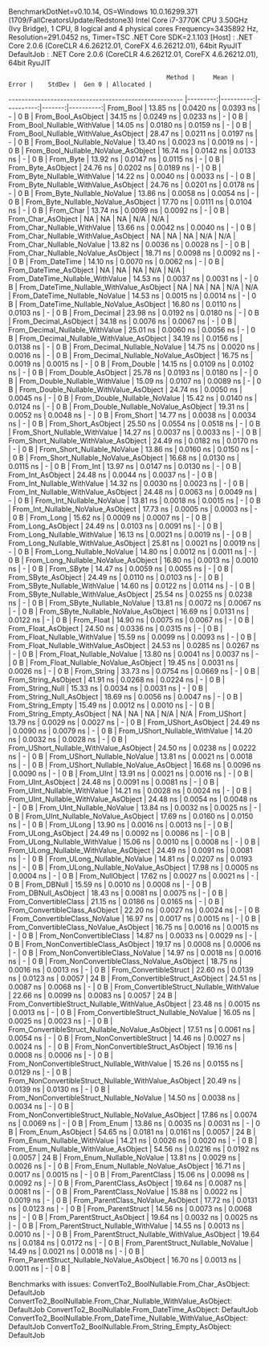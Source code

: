 
BenchmarkDotNet=v0.10.14, OS=Windows 10.0.16299.371 (1709/FallCreatorsUpdate/Redstone3)
Intel Core i7-3770K CPU 3.50GHz (Ivy Bridge), 1 CPU, 8 logical and 4 physical cores
Frequency=3435892 Hz, Resolution=291.0452 ns, Timer=TSC
.NET Core SDK=2.1.103
  [Host]     : .NET Core 2.0.6 (CoreCLR 4.6.26212.01, CoreFX 4.6.26212.01), 64bit RyuJIT
  DefaultJob : .NET Core 2.0.6 (CoreCLR 4.6.26212.01, CoreFX 4.6.26212.01), 64bit RyuJIT


                                                Method |     Mean |     Error |    StdDev |  Gen 0 | Allocated |
------------------------------------------------------ |---------:|----------:|----------:|-------:|----------:|
                                             From_Bool | 13.85 ns | 0.0420 ns | 0.0393 ns |      - |       0 B |
                                    From_Bool_AsObject | 34.15 ns | 0.0249 ns | 0.0233 ns |      - |       0 B |
                          From_Bool_Nullable_WithValue | 14.05 ns | 0.0180 ns | 0.0159 ns |      - |       0 B |
                 From_Bool_Nullable_WithValue_AsObject | 28.47 ns | 0.0211 ns | 0.0197 ns |      - |       0 B |
                            From_Bool_Nullable_NoValue | 13.40 ns | 0.0023 ns | 0.0019 ns |      - |       0 B |
                   From_Bool_Nullable_NoValue_AsObject | 16.74 ns | 0.0142 ns | 0.0133 ns |      - |       0 B |
                                             From_Byte | 13.92 ns | 0.0147 ns | 0.0115 ns |      - |       0 B |
                                    From_Byte_AsObject | 24.76 ns | 0.0202 ns | 0.0189 ns |      - |       0 B |
                          From_Byte_Nullable_WithValue | 14.22 ns | 0.0040 ns | 0.0033 ns |      - |       0 B |
                 From_Byte_Nullable_WithValue_AsObject | 24.76 ns | 0.0201 ns | 0.0178 ns |      - |       0 B |
                            From_Byte_Nullable_NoValue | 13.86 ns | 0.0058 ns | 0.0054 ns |      - |       0 B |
                   From_Byte_Nullable_NoValue_AsObject | 17.70 ns | 0.0111 ns | 0.0104 ns |      - |       0 B |
                                             From_Char | 13.74 ns | 0.0099 ns | 0.0092 ns |      - |       0 B |
                                    From_Char_AsObject |       NA |        NA |        NA |    N/A |       N/A |
                          From_Char_Nullable_WithValue | 13.66 ns | 0.0042 ns | 0.0040 ns |      - |       0 B |
                 From_Char_Nullable_WithValue_AsObject |       NA |        NA |        NA |    N/A |       N/A |
                            From_Char_Nullable_NoValue | 13.82 ns | 0.0036 ns | 0.0028 ns |      - |       0 B |
                   From_Char_Nullable_NoValue_AsObject | 18.71 ns | 0.0098 ns | 0.0092 ns |      - |       0 B |
                                         From_DateTime | 14.10 ns | 0.0070 ns | 0.0062 ns |      - |       0 B |
                                From_DateTime_AsObject |       NA |        NA |        NA |    N/A |       N/A |
                      From_DateTime_Nullable_WithValue | 14.53 ns | 0.0037 ns | 0.0031 ns |      - |       0 B |
             From_DateTime_Nullable_WithValue_AsObject |       NA |        NA |        NA |    N/A |       N/A |
                        From_DateTime_Nullable_NoValue | 14.53 ns | 0.0015 ns | 0.0014 ns |      - |       0 B |
               From_DateTime_Nullable_NoValue_AsObject | 16.80 ns | 0.0110 ns | 0.0103 ns |      - |       0 B |
                                          From_Decimal | 23.98 ns | 0.0192 ns | 0.0180 ns |      - |       0 B |
                                 From_Decimal_AsObject | 34.18 ns | 0.0076 ns | 0.0067 ns |      - |       0 B |
                       From_Decimal_Nullable_WithValue | 25.01 ns | 0.0060 ns | 0.0056 ns |      - |       0 B |
              From_Decimal_Nullable_WithValue_AsObject | 34.19 ns | 0.0156 ns | 0.0138 ns |      - |       0 B |
                         From_Decimal_Nullable_NoValue | 14.75 ns | 0.0020 ns | 0.0016 ns |      - |       0 B |
                From_Decimal_Nullable_NoValue_AsObject | 16.75 ns | 0.0019 ns | 0.0015 ns |      - |       0 B |
                                           From_Double | 14.15 ns | 0.0109 ns | 0.0102 ns |      - |       0 B |
                                  From_Double_AsObject | 25.78 ns | 0.0193 ns | 0.0180 ns |      - |       0 B |
                        From_Double_Nullable_WithValue | 15.09 ns | 0.0107 ns | 0.0089 ns |      - |       0 B |
               From_Double_Nullable_WithValue_AsObject | 24.74 ns | 0.0050 ns | 0.0045 ns |      - |       0 B |
                          From_Double_Nullable_NoValue | 15.42 ns | 0.0140 ns | 0.0124 ns |      - |       0 B |
                 From_Double_Nullable_NoValue_AsObject | 19.31 ns | 0.0052 ns | 0.0048 ns |      - |       0 B |
                                            From_Short | 14.77 ns | 0.0038 ns | 0.0034 ns |      - |       0 B |
                                   From_Short_AsObject | 25.50 ns | 0.0554 ns | 0.0518 ns |      - |       0 B |
                         From_Short_Nullable_WithValue | 14.27 ns | 0.0037 ns | 0.0033 ns |      - |       0 B |
                From_Short_Nullable_WithValue_AsObject | 24.49 ns | 0.0182 ns | 0.0170 ns |      - |       0 B |
                           From_Short_Nullable_NoValue | 13.86 ns | 0.0160 ns | 0.0150 ns |      - |       0 B |
                  From_Short_Nullable_NoValue_AsObject | 16.68 ns | 0.0130 ns | 0.0115 ns |      - |       0 B |
                                              From_Int | 13.97 ns | 0.0147 ns | 0.0130 ns |      - |       0 B |
                                     From_Int_AsObject | 24.48 ns | 0.0044 ns | 0.0037 ns |      - |       0 B |
                           From_Int_Nullable_WithValue | 14.32 ns | 0.0030 ns | 0.0023 ns |      - |       0 B |
                  From_Int_Nullable_WithValue_AsObject | 24.48 ns | 0.0063 ns | 0.0049 ns |      - |       0 B |
                             From_Int_Nullable_NoValue | 13.81 ns | 0.0018 ns | 0.0015 ns |      - |       0 B |
                    From_Int_Nullable_NoValue_AsObject | 17.73 ns | 0.0005 ns | 0.0003 ns |      - |       0 B |
                                             From_Long | 15.62 ns | 0.0009 ns | 0.0007 ns |      - |       0 B |
                                    From_Long_AsObject | 24.49 ns | 0.0103 ns | 0.0091 ns |      - |       0 B |
                          From_Long_Nullable_WithValue | 16.13 ns | 0.0021 ns | 0.0019 ns |      - |       0 B |
                 From_Long_Nullable_WithValue_AsObject | 25.81 ns | 0.0021 ns | 0.0019 ns |      - |       0 B |
                            From_Long_Nullable_NoValue | 14.80 ns | 0.0012 ns | 0.0011 ns |      - |       0 B |
                   From_Long_Nullable_NoValue_AsObject | 16.80 ns | 0.0013 ns | 0.0010 ns |      - |       0 B |
                                            From_SByte | 14.47 ns | 0.0059 ns | 0.0055 ns |      - |       0 B |
                                   From_SByte_AsObject | 24.49 ns | 0.0110 ns | 0.0103 ns |      - |       0 B |
                         From_SByte_Nullable_WithValue | 14.60 ns | 0.0122 ns | 0.0114 ns |      - |       0 B |
                From_SByte_Nullable_WithValue_AsObject | 25.54 ns | 0.0255 ns | 0.0238 ns |      - |       0 B |
                           From_SByte_Nullable_NoValue | 13.81 ns | 0.0072 ns | 0.0067 ns |      - |       0 B |
                  From_SByte_Nullable_NoValue_AsObject | 16.69 ns | 0.0131 ns | 0.0122 ns |      - |       0 B |
                                            From_Float | 14.90 ns | 0.0075 ns | 0.0067 ns |      - |       0 B |
                                   From_Float_AsObject | 24.50 ns | 0.0336 ns | 0.0315 ns |      - |       0 B |
                         From_Float_Nullable_WithValue | 15.59 ns | 0.0099 ns | 0.0093 ns |      - |       0 B |
                From_Float_Nullable_WithValue_AsObject | 24.53 ns | 0.0285 ns | 0.0267 ns |      - |       0 B |
                           From_Float_Nullable_NoValue | 13.80 ns | 0.0041 ns | 0.0037 ns |      - |       0 B |
                  From_Float_Nullable_NoValue_AsObject | 19.45 ns | 0.0031 ns | 0.0026 ns |      - |       0 B |
                                           From_String | 33.73 ns | 0.0754 ns | 0.0669 ns |      - |       0 B |
                                  From_String_AsObject | 41.91 ns | 0.0268 ns | 0.0224 ns |      - |       0 B |
                                      From_String_Null | 15.33 ns | 0.0034 ns | 0.0031 ns |      - |       0 B |
                             From_String_Null_AsObject | 18.69 ns | 0.0056 ns | 0.0047 ns |      - |       0 B |
                                     From_String_Empty | 15.49 ns | 0.0012 ns | 0.0010 ns |      - |       0 B |
                            From_String_Empty_AsObject |       NA |        NA |        NA |    N/A |       N/A |
                                           From_UShort | 13.79 ns | 0.0029 ns | 0.0027 ns |      - |       0 B |
                                  From_UShort_AsObject | 24.49 ns | 0.0090 ns | 0.0079 ns |      - |       0 B |
                        From_UShort_Nullable_WithValue | 14.20 ns | 0.0032 ns | 0.0028 ns |      - |       0 B |
               From_UShort_Nullable_WithValue_AsObject | 24.50 ns | 0.0238 ns | 0.0222 ns |      - |       0 B |
                          From_UShort_Nullable_NoValue | 13.81 ns | 0.0021 ns | 0.0018 ns |      - |       0 B |
                 From_UShort_Nullable_NoValue_AsObject | 16.68 ns | 0.0096 ns | 0.0090 ns |      - |       0 B |
                                             From_UInt | 13.91 ns | 0.0021 ns | 0.0016 ns |      - |       0 B |
                                    From_UInt_AsObject | 24.48 ns | 0.0091 ns | 0.0081 ns |      - |       0 B |
                          From_UInt_Nullable_WithValue | 14.21 ns | 0.0028 ns | 0.0024 ns |      - |       0 B |
                 From_UInt_Nullable_WithValue_AsObject | 24.48 ns | 0.0054 ns | 0.0048 ns |      - |       0 B |
                            From_UInt_Nullable_NoValue | 13.84 ns | 0.0032 ns | 0.0025 ns |      - |       0 B |
                   From_UInt_Nullable_NoValue_AsObject | 17.69 ns | 0.0160 ns | 0.0150 ns |      - |       0 B |
                                            From_ULong | 13.90 ns | 0.0016 ns | 0.0013 ns |      - |       0 B |
                                   From_ULong_AsObject | 24.49 ns | 0.0092 ns | 0.0086 ns |      - |       0 B |
                         From_ULong_Nullable_WithValue | 15.06 ns | 0.0010 ns | 0.0008 ns |      - |       0 B |
                From_ULong_Nullable_WithValue_AsObject | 24.49 ns | 0.0091 ns | 0.0081 ns |      - |       0 B |
                           From_ULong_Nullable_NoValue | 14.81 ns | 0.0207 ns | 0.0193 ns |      - |       0 B |
                  From_ULong_Nullable_NoValue_AsObject | 17.98 ns | 0.0005 ns | 0.0004 ns |      - |       0 B |
                                       From_NullObject | 17.62 ns | 0.0027 ns | 0.0021 ns |      - |       0 B |
                                           From_DBNull | 15.59 ns | 0.0010 ns | 0.0008 ns |      - |       0 B |
                                  From_DBNull_AsObject | 18.43 ns | 0.0081 ns | 0.0075 ns |      - |       0 B |
                                 From_ConvertibleClass | 21.15 ns | 0.0186 ns | 0.0165 ns |      - |       0 B |
                        From_ConvertibleClass_AsObject | 22.20 ns | 0.0027 ns | 0.0024 ns |      - |       0 B |
                         From_ConvertibleClass_NoValue | 16.97 ns | 0.0017 ns | 0.0015 ns |      - |       0 B |
                From_ConvertibleClass_NoValue_AsObject | 16.75 ns | 0.0016 ns | 0.0015 ns |      - |       0 B |
                              From_NonConvertibleClass | 14.87 ns | 0.0033 ns | 0.0029 ns |      - |       0 B |
                     From_NonConvertibleClass_AsObject | 19.17 ns | 0.0008 ns | 0.0006 ns |      - |       0 B |
                      From_NonConvertibleClass_NoValue | 14.97 ns | 0.0018 ns | 0.0016 ns |      - |       0 B |
             From_NonConvertibleClass_NoValue_AsObject | 18.75 ns | 0.0016 ns | 0.0013 ns |      - |       0 B |
                                From_ConvertibleStruct | 22.60 ns | 0.0139 ns | 0.0123 ns | 0.0057 |      24 B |
                       From_ConvertibleStruct_AsObject | 24.51 ns | 0.0087 ns | 0.0068 ns |      - |       0 B |
             From_ConvertibleStruct_Nullable_WithValue | 22.66 ns | 0.0099 ns | 0.0083 ns | 0.0057 |      24 B |
    From_ConvertibleStruct_Nullable_WithValue_AsObject | 23.48 ns | 0.0015 ns | 0.0013 ns |      - |       0 B |
               From_ConvertibleStruct_Nullable_NoValue | 16.05 ns | 0.0025 ns | 0.0023 ns |      - |       0 B |
      From_ConvertibleStruct_Nullable_NoValue_AsObject | 17.51 ns | 0.0061 ns | 0.0054 ns |      - |       0 B |
                             From_NonConvertibleStruct | 14.46 ns | 0.0027 ns | 0.0024 ns |      - |       0 B |
                    From_NonConvertibleStruct_AsObject | 19.16 ns | 0.0008 ns | 0.0006 ns |      - |       0 B |
          From_NonConvertibleStruct_Nullable_WithValue | 15.26 ns | 0.0155 ns | 0.0129 ns |      - |       0 B |
 From_NonConvertibleStruct_Nullable_WithValue_AsObject | 20.49 ns | 0.0139 ns | 0.0130 ns |      - |       0 B |
            From_NonConvertibleStruct_Nullable_NoValue | 14.50 ns | 0.0038 ns | 0.0034 ns |      - |       0 B |
   From_NonConvertibleStruct_Nullable_NoValue_AsObject | 17.86 ns | 0.0074 ns | 0.0069 ns |      - |       0 B |
                                             From_Enum | 13.86 ns | 0.0035 ns | 0.0031 ns |      - |       0 B |
                                    From_Enum_AsObject | 54.65 ns | 0.0181 ns | 0.0161 ns | 0.0057 |      24 B |
                          From_Enum_Nullable_WithValue | 14.21 ns | 0.0026 ns | 0.0020 ns |      - |       0 B |
                 From_Enum_Nullable_WithValue_AsObject | 54.56 ns | 0.0216 ns | 0.0192 ns | 0.0057 |      24 B |
                            From_Enum_Nullable_NoValue | 13.81 ns | 0.0029 ns | 0.0026 ns |      - |       0 B |
                   From_Enum_Nullable_NoValue_AsObject | 16.71 ns | 0.0017 ns | 0.0015 ns |      - |       0 B |
                                      From_ParentClass | 15.06 ns | 0.0098 ns | 0.0092 ns |      - |       0 B |
                             From_ParentClass_AsObject | 19.64 ns | 0.0087 ns | 0.0081 ns |      - |       0 B |
                              From_ParentClass_NoValue | 15.88 ns | 0.0022 ns | 0.0019 ns |      - |       0 B |
                     From_ParentClass_NoValue_AsObject | 17.72 ns | 0.0131 ns | 0.0123 ns |      - |       0 B |
                                     From_ParentStruct | 14.56 ns | 0.0073 ns | 0.0068 ns |      - |       0 B |
                            From_ParentStruct_AsObject | 19.64 ns | 0.0032 ns | 0.0025 ns |      - |       0 B |
                  From_ParentStruct_Nullable_WithValue | 14.55 ns | 0.0013 ns | 0.0010 ns |      - |       0 B |
         From_ParentStruct_Nullable_WithValue_AsObject | 19.64 ns | 0.0184 ns | 0.0172 ns |      - |       0 B |
                    From_ParentStruct_Nullable_NoValue | 14.49 ns | 0.0021 ns | 0.0018 ns |      - |       0 B |
           From_ParentStruct_Nullable_NoValue_AsObject | 16.70 ns | 0.0013 ns | 0.0011 ns |      - |       0 B |

Benchmarks with issues:
  ConvertTo2_BoolNullable.From_Char_AsObject: DefaultJob
  ConvertTo2_BoolNullable.From_Char_Nullable_WithValue_AsObject: DefaultJob
  ConvertTo2_BoolNullable.From_DateTime_AsObject: DefaultJob
  ConvertTo2_BoolNullable.From_DateTime_Nullable_WithValue_AsObject: DefaultJob
  ConvertTo2_BoolNullable.From_String_Empty_AsObject: DefaultJob
